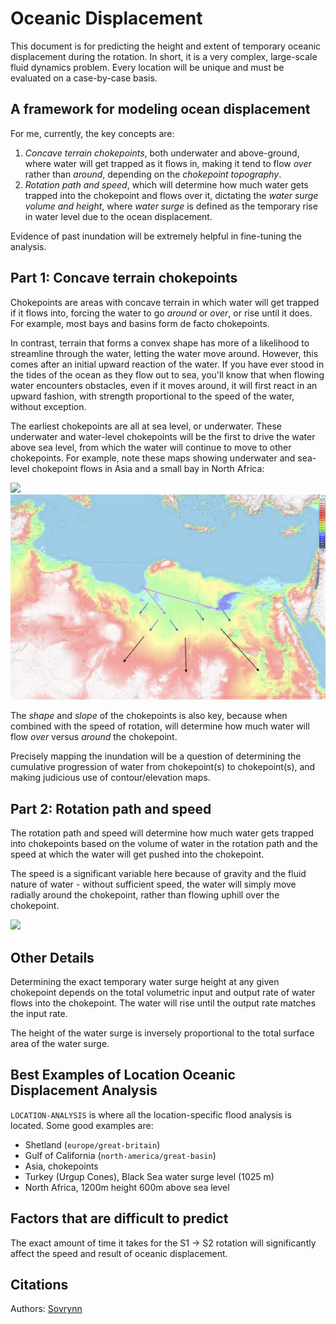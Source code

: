 # Oceanic Displacement

This document is for predicting the height and extent of temporary oceanic displacement during the rotation. In short, it is a very complex, large-scale fluid dynamics problem. Every location will be unique and must be evaluated on a case-by-case basis.

## A framework for modeling ocean displacement

For me, currently, the key concepts are:
1. *Concave terrain chokepoints*, both underwater and above-ground, where water will get trapped as it flows in, making it tend to flow *over* rather than *around*, depending on the *chokepoint topography*.
2. *Rotation path and speed*, which will determine how much water gets trapped into the chokepoint and flows over it, dictating the *water surge volume and height*, where *water surge* is defined as the temporary rise in water level due to the ocean displacement.

Evidence of past inundation will be extremely helpful in fine-tuning the analysis.

## Part 1: Concave terrain chokepoints

Chokepoints are areas with concave terrain in which water will get trapped if it flows into, forcing the water to go *around* or *over*, or rise until it does. For example, most bays and basins form de facto chokepoints.

In contrast, terrain that forms a convex shape has more of a likelihood to streamline through the water, letting the water move around. However, this comes after an initial upward reaction of the water. If you have ever stood in the tides of the ocean as they flow out to sea, you'll know that when flowing water encounters obstacles, even if it moves around, it will first react in an upward fashion, with strength proportional to the speed of the water, without exception.

The earliest chokepoints are all at sea level, or underwater. These underwater and water-level chokepoints will be the first to drive the water above sea level, from which the water will continue to move to other chokepoints. For example, note these maps showing underwater and sea-level chokepoint flows in Asia and a small bay in North Africa:

![](img/chokepoints.png "")
![x](img/radial.png "radial water flow")

The *shape* and *slope* of the chokepoints is also key, because when combined with the speed of rotation, will determine how much water will flow *over* versus *around* the chokepoint.

Precisely mapping the inundation will be a question of determining the cumulative progression of water from chokepoint(s) to chokepoint(s), and making judicious use of contour/elevation maps.

## Part 2: Rotation path and speed

The rotation path and speed will determine how much water gets trapped into chokepoints based on the volume of water in the rotation path and the speed at which the water will get pushed into the chokepoint.

The speed is a significant variable here because of gravity and the fluid nature of water - without sufficient speed, the water will simply move radially around the chokepoint, rather than flowing uphill over the chokepoint.

![](../s1-to-s2/img/rotation-path.png "")

## Other Details

Determining the exact temporary water surge height at any given chokepoint depends on the total volumetric input and output rate of water flows into the chokepoint. The water will rise until the output rate matches the input rate.

The height of the water surge is inversely proportional to the total surface area of the water surge.

## Best Examples of Location Oceanic Displacement Analysis

`LOCATION-ANALYSIS` is where all the location-specific flood analysis is located. Some good examples are:
- Shetland (`europe/great-britain`)
- Gulf of California (`north-america/great-basin`)
- Asia, chokepoints
- Turkey (Urgup Cones), Black Sea water surge level (1025 m)
- North Africa, 1200m height 600m above sea level

## Factors that are difficult to predict

The exact amount of time it takes for the S1 -> S2 rotation will significantly affect the speed and result of oceanic displacement.

## Citations

Authors: [Sovrynn](https://sovrynn.github.io)
